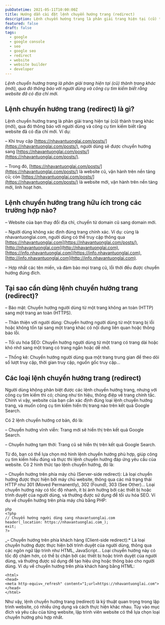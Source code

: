 ```yaml
---
pubDatetime: 2021-05-11T10:00:00Z
title: Hướng dẫn cài đặt lệnh chuyển hướng trang (redirect)
description: Lệnh chuyển hướng trang là phân giải trang hiện tại (cũ) thành trang khác (mới), qua đó thông báo với người dùng và công cụ tìm kiếm biết rằng website đã có địa chỉ mới.
featured: false
draft: false
tags:
  - google
  - google console
  - seo
  - google seo
  - redirect
  - website
  - website builder
  - developer
---
```


_Lệnh chuyển hướng trang là phân giải trang hiện tại (cũ) thành trang khác (mới), qua đó thông báo với người dùng và công cụ tìm kiếm biết rằng website đã có địa chỉ mới._

## Lệnh chuyển hướng trang (redirect) là gì?

Lệnh chuyển hướng trang là phân giải trang hiện tại (cũ) thành trang khác (mới), qua đó thông báo với người dùng và công cụ tìm kiếm biết rằng website đã có địa chỉ mới. Ví dụ:

– Khi truy cập [https://nhavantuonglai.com/posts/](https://nhavantuonglai.com/posts/), người dùng sẽ được chuyển hướng sang [https://nhavantuonglai.com/posts/](https://nhavantuonglai.com/posts/).

– Trong đó, [https://nhavantuonglai.com/posts/](https://nhavantuonglai.com/posts/) là website cũ, vận hành trên nền tảng cũ; còn [https://nhavantuonglai.com/posts/](https://nhavantuonglai.com/posts/) là website mới, vận hành trên nền tảng mới, linh hoạt hơn.

## Lệnh chuyển hướng trang hữu ích trong các trường hợp nào?

– Website của bạn thay đổi địa chỉ, chuyển từ domain cũ sang domain mới.

– Người dùng không xác định đúng trang chính xác. Ví dụ: cùng là nhavantuonglai.com, người dùng có thể truy cập thông qua [https://nhavantuonglai.com](https://nhavantuonglai.com/posts/), [http://nhavantuonglai.com](http://nhavantuonglai.com), [https://info.nhavantuonglai.com](https://info.nhavantuonglai.com), [http://info.nhavantuonglai.com](http://info.nhavantuonglai.com).

– Hợp nhất các tên miền, và đảm bảo mọi trang cũ, lỗi thời đều được chuyển hướng đúng đích.

## Tại sao cần dùng lệnh chuyển hướng trang (redirect)?

– Bảo mật: Chuyển hướng người dùng từ một trang không an toàn (HTTP) sang một trang an toàn (HTTPS).

– Thân thiện với người dùng: Chuyển hướng người dùng từ một trang bị lỗi hoặc không tồn tại sang một trang khác có nội dung liên quan hoặc thông báo lỗi.

– Tối ưu hóa SEO: Chuyển hướng người dùng từ một trang có trang dài hoặc khó nhớ sang một trang có trang ngắn hoặc dễ nhớ.

– Thống kê: Chuyển hướng người dùng qua một trang trung gian để theo dõi số lượt truy cập, thời gian truy cập, nguồn gốc truy cập…

## Các loại lệnh chuyển hướng trang (redirect)

Người dùng không phân biệt được các lệnh chuyển hướng trang, nhưng với công cụ tìm kiếm thì có; chúng như tín hiệu, thông điệp về trang chính tắc. Chính vì vậy, website của bạn cần xác định đúng loại lệnh chuyển hướng trang, và muốn công cụ tìm kiếm hiển thị trang nào trên kết quả Google Search.

Có 2 lệnh chuyển hướng cơ bản, đó là:

– Chuyển hướng vĩnh viễn: Trang mới sẽ hiển thị trên kết quả Google Search.

– Chuyển hướng tạm thời: Trang cũ sẽ hiển thị trên kết quả Google Search.

Từ đó, bạn có thể lựa chọn mô hình lệnh chuyển hướng phù hợp, giúp công cụ tìm kiếm hiểu đúng và thực thi lệnh chuyển hướng đáp ứng yêu cầu của website. Có 2 hình thức tạo lệnh chuyển hướng, đó là:

– Chuyển hướng trên phía máy chủ (Server-side redirect): Là loại chuyển hướng được thực hiện bởi máy chủ website, thông qua các mã trạng thái HTTP như 301 (Moved Permanently), 302 (Found), 303 (See Other)… Loại chuyển hướng này có tốc độ nhanh, ít bị ảnh hưởng bởi các thiết bị hoặc trình duyệt của người dùng, và thường được sử dụng để tối ưu hóa SEO. Ví dụ về chuyển hướng trên phía máy chủ bằng PHP:


```
php
<?php
// Chuyển hướng người dùng sang nhavantuonglai.com
header(_location: https://nhavantuonglai.com_);
exit;
?>
```


_– Chuyển hướng trên phía khách hàng (Client-side redirect):* Là loại chuyển hướng được thực hiện bởi trình duyệt của người dùng, thông qua các ngôn ngữ lập trình như HTML, JavaScript… Loại chuyển hướng này có tốc độ chậm hơn, có thể bị chặn bởi các thiết bị hoặc trình duyệt của người dùng, và thường được sử dụng để tạo hiệu ứng hoặc thông báo cho người dùng. Ví dụ về chuyển hướng trên phía khách hàng bằng HTML:


```
<html>
<head>
<meta http-equiv=_refresh" content="1;url=https://nhavantuonglai.com">
</head>
</html>
```


Như vậy, lệnh chuyển hướng trang (redirect) là kỹ thuật quan trọng trong lập trình website, có nhiều ứng dụng và cách thực hiện khác nhau. Tùy vào mục đích và yêu cầu của từng website, lập trình viên website có thể lựa chọn loại chuyển hướng phù hợp nhất.